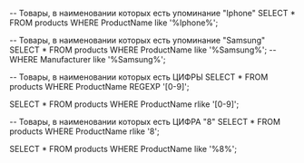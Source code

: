 -- Товары, в наименовании которых есть упоминание "Iphone"
SELECT * FROM products
WHERE ProductName like '%Iphone%';

-- Товары, в наименовании которых есть упоминание "Samsung"
SELECT * FROM products
WHERE ProductName like '%Samsung%';
-- WHERE Manufacturer like '%Samsung%';

-- Товары, в наименовании которых есть ЦИФРЫ
SELECT * FROM products
WHERE ProductName REGEXP '[0-9]';

SELECT * FROM products
WHERE ProductName rlike '[0-9]';

-- Товары, в наименовании которых есть ЦИФРА "8"
SELECT * FROM products
WHERE ProductName rlike '8';

SELECT * FROM products
WHERE ProductName like '%8%';